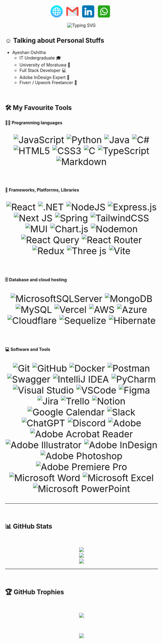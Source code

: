 <p align="center">
	<a href= "https://www.ayeshan.me/" title="Web"><img src="assests/web.png" alt="Web" width="40" height="40" ></a> &nbsp;
	<a href="mailto:#" title="email"><img src="assests/gmail.png" alt="Web" width="40" height="40"></a> &nbsp;
	<a href="#" title="LinkedIn"><img src="assests/linkedin.png" alt="LinkedIn" width="40" height="40"></a> &nbsp;
	<a href="https://api.whatsapp.com/send?#" title="WhatsApp"><img src="assests/whatsapp.png" alt="WhatsApp" width="40" height="40"></a> &nbsp;
</p>


<p align="center">
	<img src="https://readme-typing-svg.herokuapp.com?font=Martian+Mono&weight=600&size=48&pause=1000&color=FF69B4&center=true&vCenter=true&random=false&width=1500&height=200&lines=%F0%9F%91%A8%F0%9F%8F%BB%E2%80%8D%F0%9F%92%BB+Software+Engineer+Undergraduate+%F0%9F%8E%93;Passionate+%F0%9F%92%A1+Tech+Enthusiast;Always+Learning+New+Things+%F0%9F%93%9A%F0%9F%8C%9F;Passionate+%F0%9F%92%A1+Tech+Enthusiast;Love+%E2%9D%A4%EF%B8%8F+Coding+" alt="Typing SVG" />
</p>


## ☺️ Talking about Personal Stuffs
- Ayeshan Oshitha 
	- IT Undergraduate 🎓
	- University of Moratuwa 🏫
	- Full Stack Developer 💻
	- Adobe InDesign Expert 📢
	- Fiverr / Upwork Freelancer 💸




<br>

## :hammer_and_wrench: My Favourite Tools 

#### 👨‍💻 Programming languages

<div align="center" style="font-size: 30px;">

![JavaScript](https://img.shields.io/badge/javascript-%23323330.svg?style=for-the-badge&logo=javascript&logoColor=%23F7DF1E) 
![Python](https://img.shields.io/badge/python-3670A0?style=for-the-badge&logo=python&logoColor=ffdd54) 
![Java](https://img.shields.io/badge/java-%23ED8B00.svg?style=for-the-badge&logo=openjdk&logoColor=white) 
![C#](https://img.shields.io/badge/c%23-%23239120.svg?style=for-the-badge&logo=csharp&logoColor=white) 
![HTML5](https://img.shields.io/badge/html5-%23E34F26.svg?style=for-the-badge&logo=html5&logoColor=white)
![CSS3](https://img.shields.io/badge/css3-%231572B6.svg?style=for-the-badge&logo=css3&logoColor=white) 
![C](https://img.shields.io/badge/c-%2300599C.svg?style=for-the-badge&logo=c&logoColor=white) 
![TypeScript](https://img.shields.io/badge/typescript-%23007ACC.svg?style=for-the-badge&logo=typescript&logoColor=white) 
![Markdown](https://img.shields.io/badge/markdown-%23000000.svg?style=for-the-badge&logo=markdown&logoColor=white) 
<!-- ![Kotlin](https://img.shields.io/badge/kotlin-%230095D5.svg?style=for-the-badge&logo=kotlin&logoColor=white) 
 ![Swift](https://img.shields.io/badge/swift-F05138?style=for-the-badge&logo=swift&logoColor=white)
 ![R](https://img.shields.io/badge/r-%23276DC3.svg?style=for-the-badge&logo=r&logoColor=white)
 ![Dart](https://img.shields.io/badge/dart-%230175C2.svg?style=for-the-badge&logo=dart&logoColor=white)
 ![Ruby](https://img.shields.io/badge/ruby-%23CC342D.svg?style=for-the-badge&logo=ruby&logoColor=white) -->

</div>

<br/>

#### 🧰 Frameworks, Platforrms, Libraries

<div align="center" style="font-size: 30px;">

![React](https://img.shields.io/badge/react-%2320232a.svg?style=for-the-badge&logo=react&logoColor=%2361DAFB)
![.NET](https://img.shields.io/badge/.NET-512BD4?style=for-the-badge&logo=dotnet&logoColor=white)
![NodeJS](https://img.shields.io/badge/node.js-6DA55F?style=for-the-badge&logo=node.js&logoColor=white) 
![Express.js](https://img.shields.io/badge/express.js-%23404d59.svg?style=for-the-badge&logo=express&logoColor=%2361DAFB) 
![Next JS](https://img.shields.io/badge/Next-black?style=for-the-badge&logo=next.js&logoColor=white) 
![Spring](https://img.shields.io/badge/spring-%236DB33F.svg?style=for-the-badge&logo=spring&logoColor=white)
![TailwindCSS](https://img.shields.io/badge/tailwindcss-%2338B2AC.svg?style=for-the-badge&logo=tailwind-css&logoColor=white) 
![MUI](https://img.shields.io/badge/MUI-%230081CB.svg?style=for-the-badge&logo=mui&logoColor=white) 
![Chart.js](https://img.shields.io/badge/chart.js-F5788D.svg?style=for-the-badge&logo=chart.js&logoColor=white) 
![Nodemon](https://img.shields.io/badge/NODEMON-%23323330.svg?style=for-the-badge&logo=nodemon&logoColor=%BBDEAD) 
![React Query](https://img.shields.io/badge/-React%20Query-FF4154?style=for-the-badge&logo=react%20query&logoColor=white) 
![React Router](https://img.shields.io/badge/React_Router-CA4245?style=for-the-badge&logo=react-router&logoColor=white) 
![Redux](https://img.shields.io/badge/redux-%23593d88.svg?style=for-the-badge&logo=redux&logoColor=white) 
![Three js](https://img.shields.io/badge/threejs-black?style=for-the-badge&logo=three.js&logoColor=white) 
![Vite](https://img.shields.io/badge/vite-%23646CFF.svg?style=for-the-badge&logo=vite&logoColor=white) 

<!-- ![Angular](https://img.shields.io/badge/angular-%23DD0031.svg?style=for-the-badge&logo=angular&logoColor=white) 
![jQuery](https://img.shields.io/badge/jquery-%230769AD.svg?style=for-the-badge&logo=jquery&logoColor=white) 
![React Native](https://img.shields.io/badge/react_native-%2320232a.svg?style=for-the-badge&logo=react&logoColor=%2361DAFB) -->



</div>

<br/>

#### 🗄 Database and cloud hosting

<div align="center" style="font-size: 30px;">

![MicrosoftSQLServer](https://img.shields.io/badge/Microsoft%20SQL%20Server-CC2927?style=for-the-badge&logo=microsoft%20sql%20server&logoColor=white) 
![MongoDB](https://img.shields.io/badge/MongoDB-%234ea94b.svg?style=for-the-badge&logo=mongodb&logoColor=white) 
![MySQL](https://img.shields.io/badge/mysql-4479A1.svg?style=for-the-badge&logo=mysql&logoColor=white)
![Vercel](https://img.shields.io/badge/Vercel-%23000000.svg?style=for-the-badge&logo=vercel&logoColor=white)
![AWS](https://img.shields.io/badge/AWS-%23FF9900.svg?style=for-the-badge&logo=amazon-aws&logoColor=white)
![Azure](https://img.shields.io/badge/Microsoft%20Azure-0078D4?style=for-the-badge&logo=microsoft-azure&logoColor=white)
![Cloudflare](https://img.shields.io/badge/Cloudflare-%23000000.svg?style=for-the-badge&logo=cloudflare&logoColor=white)
![Sequelize](https://img.shields.io/badge/sequelize-%23000000.svg?style=for-the-badge&logo=sequelize&logoColor=white)
![Hibernate](https://img.shields.io/badge/hibernate-%23234f3d.svg?style=for-the-badge&logo=hibernate&logoColor=white)

<!-- ![Postgres](https://img.shields.io/badge/postgres-%23316192.svg?style=for-the-badge&logo=postgresql&logoColor=white)
![Firebase](https://img.shields.io/badge/firebase-a08021?style=for-the-badge&logo=firebase&logoColor=ffcd34) 
![Google Cloud](https://img.shields.io/badge/Google%20Cloud-4285F4?style=for-the-badge&logo=google-cloud&logoColor=white)
![Heroku](https://img.shields.io/badge/heroku-%23430098.svg?style=for-the-badge&logo=heroku&logoColor=white) -->



</div>

<br/>

#### 💻 Software and Tools

<div align="center" style="font-size: 30px;">

![Git](https://img.shields.io/badge/git-%23F05033.svg?style=for-the-badge&logo=git&logoColor=white) 
![GitHub](https://img.shields.io/badge/github-%23121011.svg?style=for-the-badge&logo=github&logoColor=white)
![Docker](https://img.shields.io/badge/docker-%230db7ed.svg?style=for-the-badge&logo=docker&logoColor=white)
![Postman](https://img.shields.io/badge/postman-%23FF6C37.svg?style=for-the-badge&logo=postman&logoColor=white)
![Swagger](https://img.shields.io/badge/swagger-%2385EA2D.svg?style=for-the-badge&logo=swagger&logoColor=black)
![IntelliJ IDEA](https://img.shields.io/badge/IntelliJIDEA-%23000000.svg?style=for-the-badge&logo=intellij-idea&logoColor=white)
![PyCharm](https://img.shields.io/badge/pycharm-%23000000.svg?style=for-the-badge&logo=pycharm&logoColor=white)
![Visual Studio](https://img.shields.io/badge/Visual%20Studio-5C2D91.svg?style=for-the-badge&logo=visual-studio&logoColor=white)
![VSCode](https://img.shields.io/badge/Visual%20Studio%20Code-0078d7.svg?style=for-the-badge&logo=visual-studio-code&logoColor=white)
![Figma](https://img.shields.io/badge/figma-%23F24E1E.svg?style=for-the-badge&logo=figma&logoColor=white) 
![Jira](https://img.shields.io/badge/jira-%230A0FFF.svg?style=for-the-badge&logo=jira&logoColor=white)
![Trello](https://img.shields.io/badge/trello-%23026AA7.svg?style=for-the-badge&logo=trello&logoColor=white)
![Notion](https://img.shields.io/badge/Notion-%23000000.svg?style=for-the-badge&logo=notion&logoColor=white)
![Google Calendar](https://img.shields.io/badge/Google%20Calendar-4285F4?style=for-the-badge&logo=google-calendar&logoColor=white)
![Slack](https://img.shields.io/badge/slack-%234A154B.svg?style=for-the-badge&logo=slack&logoColor=white)
![ChatGPT](https://img.shields.io/badge/ChatGPT-00A67E?style=for-the-badge&logo=openai&logoColor=white)
![Discord](https://img.shields.io/badge/discord-%235865F2.svg?style=for-the-badge&logo=discord&logoColor=white)
![Adobe](https://img.shields.io/badge/adobe-%23FF0000.svg?style=for-the-badge&logo=adobe&logoColor=white) 
![Adobe Acrobat Reader](https://img.shields.io/badge/Adobe%20Acrobat%20Reader-EC1C24.svg?style=for-the-badge&logo=Adobe%20Acrobat%20Reader&logoColor=white) 
![Adobe Illustrator](https://img.shields.io/badge/adobe%20illustrator-%23FF9A00.svg?style=for-the-badge&logo=adobe%20illustrator&logoColor=white) 
![Adobe InDesign](https://img.shields.io/badge/Adobe%20InDesign-49021F?style=for-the-badge&logo=adobeindesign&logoColor=FF3366) 
![Adobe Photoshop](https://img.shields.io/badge/adobe%20photoshop-%2331A8FF.svg?style=for-the-badge&logo=adobe%20photoshop&logoColor=white) 
![Adobe Premiere Pro](https://img.shields.io/badge/Adobe%20Premiere%20Pro-9999FF.svg?style=for-the-badge&logo=Adobe%20Premiere%20Pro&logoColor=white) 
![Microsoft Word](https://img.shields.io/badge/Microsoft_Word-2B579A?style=for-the-badge&logo=microsoft-word&logoColor=white)
![Microsoft Excel](https://img.shields.io/badge/Microsoft_Excel-217346?style=for-the-badge&logo=microsoft-excel&logoColor=white)
![Microsoft PowerPoint](https://img.shields.io/badge/Microsoft_PowerPoint-B7472A?style=for-the-badge&logo=microsoft-powerpoint&logoColor=white)

</div>

<hr>
<br/>

## 📊 GitHub Stats

<br/>
<div align="center">
  
  ![](https://github-readme-streak-stats.herokuapp.com/?user=Ayeshan-Oshitha&theme=jolly&hide_border=false&disable_animations=false)
  <br/>
  ![](https://github-readme-stats.vercel.app/api?username=Ayeshan-Oshitha&theme=jolly&hide_border=false&show_icons=true&include_all_commits=true&count_private=true&cache_seconds=0)
  <br/>
  ![](https://github-readme-stats.vercel.app/api/top-langs/?username=Ayeshan-Oshitha&theme=jolly&hide_border=false&include_all_commits=true&count_private=true&layout=compact&langs_count=16&cache_seconds=0&exclude_repo=Tutorial--Mosh--Python,Tutorial--Mosh--JavaScript,Tutorial--Mosh--TypeScript)
  <!--
   <br/>
  ![Top Langs](https://github-readme-stats-one-psi-94.vercel.app/api/top-langs/?username=Ayeshan-Oshitha&count_private=true&show_org=true&layout=compact&theme=jolly&cache_seconds=0)
  <br/>
  ![GitHub Stats](https://github-readme-stats-one-psi-94.vercel.app/api?username=Ayeshan-Oshitha&show_org=true&count_private=true&show_icons=true&theme=jolly&cache_seconds=0)
-->

  
</div>
<hr>
<br>


## 🏆 GitHub Trophies

<br/>
<div align="center">

![](https://github-profile-trophy.vercel.app/?username=Ayeshan-Oshitha&theme=flat&no-frame=false&no-bg=false&margin-w=6)

</div>

<br>
<br>

<div align="center">
	<img src="assests/BottomGifs.gif">
</div>


<!--
**Ayeshan-Oshitha/Ayeshan-Oshitha** is a ✨ _special_ ✨ repository because its `README.md` (this file) appears on your GitHub profile.

Here are some ideas to get you started:

- 🔭 I’m currently working on ...
- 🌱 I’m currently learning ...
- 👯 I’m looking to collaborate on ...
- 🤔 I’m looking for help with ...
- 💬 Ask me about ...
- 📫 How to reach me: ...
- 😄 Pronouns: ...
- ⚡ Fun fact: ...
-->
